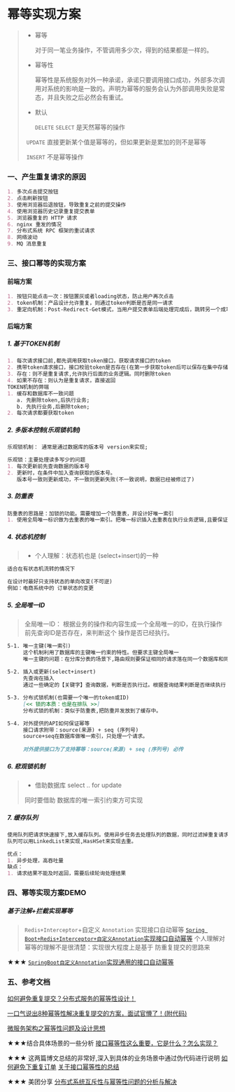 # 幂等实现方案
> - 幂等
>
>   对于同一笔业务操作，不管调用多少次，得到的结果都是一样的。
>
> - 幂等性
>
>   幂等性是系统服务对外一种承诺，承诺只要调用接口成功，外部多次调用对系统的影响是一致的。声明为幂等的服务会认为外部调用失败是常态，并且失败之后必然会有重试。
>
> - 默认
>
>    `DELETE`   `SELECT`  是天然幂等的操作
>
> ​	    `UPDATE` 直接更新某个值是幂等的，但如果更新是累加的则不是幂等
>
> ​	   `INSERT` 不是幂等操作



### 一、产生重复请求的原因

```markdown
1. 多次点击提交按钮
2. 点击刷新按钮
3. 使用浏览器后退按钮，导致重复之前的提交操作
4. 使用浏览器历史记录重复提交表单
5. 浏览器重复的 HTTP 请求
6. nginx 重发的情况
7. 分布式系统 RPC 框架的重试请求
8. 网络波动
9. MQ 消息重复
```





### 三、接口幂等的实现方案

#### 前端方案
```markdown
1. 按钮只能点击一次：按钮置灰或者loading状态，防止用户再次点击
2. token机制：产品设计允许重复，则通过token判断是否是同一请求
3. 重定向机制：Post-Redirect-Get模式，当用户提交表单后端处理完成后，跳转另一个成功或失败的页面。避免用    户F5刷新导致重复提交
```

#### 后端方案

##### 1. 基于TOKEN机制
```markdown
1. 每次请求接口前,都先调用获取token接口，获取请求接口的token
2. 携带token请求接口，接口校验token是否存在(在第一步获取token后可以保存在集中存储redis中,校验时从 	    redis取)
3. 存在：则不是重复请求,允许执行后面的业务逻辑。同时删除token
4. 如果不存在：则认为是重复请求，直接返回
TOKEN机制的弊端
1. 缓存和数据库不一致问题
   a. 先删除token,后执行业务; 
   b. 先执行业务,后删除token;
2. 每次请求都要获取token
```

##### 2. 多版本控制(乐观锁机制)

```markdown
乐观锁机制： 通常是通过数据库的版本号 version来实现; 

乐观锁：主要处理读多写少的问题
1. 每次更新前先查询数据的版本号
2. 更新时，在条件中加入查询获取的版本号。
   版本号一致则更新成功，不一致则更新失败(不一致说明，数据已经被修过了)
```

##### 3. 防重表

```markdown
防重表的思路是：加锁的功能。需要增加一个防重表，并设计好唯一索引
1. 使用全局唯一标识做为去重表的唯一索引。把唯一标识插入去重表在执行业务逻辑,且要保证他们在同一个事务中。
```

##### 4. 状态机控制

> - 个人理解：状态机也是 (select+insert)的一种

```markdown
适合在有状态机流转的情况下

在设计时最好只支持状态的单向改变(不可逆)
例如：电商系统中的 订单状态的变更
```

##### 5. 全局唯一ID

> 全局唯一ID： 根据业务的操作和内容生成一个全局唯一的ID，在执行操作前先查询ID是否存在，来判断这个      		 			   操作是否已经执行。

```markdown
5-1. 唯一主键(唯一索引)
     这个机制利用了数据库的主键唯一约束的特性。但要求主键全局唯一
     唯一主键的问题：在分库分表的场景下,路由规则要保证相同的请求落在同一个数据库和同一张表中。否则唯一主键				  约束就不起作用了
   
5-2. 插入或更新(select+insert)
     先查询在插入
     通过一些确定的【关键字】查询数据，判断是否执行过。根据查询结果判断是否继续执行

5-3. 分布式锁机制(也需要一个唯一的token或ID)
     [<< 锁的本质：也是在排队 >>]
     分布式锁的机制：类似于防重表,把防重并发放到了缓存中。

5-4. 对外提供的API如何保证幂等
     接口请求附带：source(来源) + seq (序列号)
     source+seq在数据库做唯一索引，只处理一个请求。
     
     对外提供接口为了支持幂等：source(来源) + seq (序列号) 必传
```

##### 6. 悲观锁机制

> - 借助数据库 select .. for update 
>
> 同时要借助 数据库的唯一索引约束方可实现

##### 7. 缓存队列

```markdown
使用队列把请求快速接下,放入缓存队列。使用异步任务去处理队列的数据，同时过滤掉重复请求。
队列可以用LinkedList来实现,HasHSet来实现去重。

优点：
1. 异步处理，高吞吐量
缺点：
1. 请求结果不能及时返回，需要后续轮询处理结果
```



### 四、幂等实现方案DEMO

##### 基于注解+拦截实现幂等

> `Redis+Interceptor`+自定义 `Annotation` 实现接口自动幂等
> [`Spring Boot+Redis+Interceptor+自定义Annotation`实现接口自动幂等](https://www.jianshu.com/p/c806003a8530)
> 个人理解对 幂等的理解不是很清楚：实现很大程度上是基于 防重复提交的思路来

★★★
[`SpringBoot自定义Annotation`实现通用的接口自动幂等](https://blog.csdn.net/weixin_38405253/article/details/105154104)



### 五、参考文档

[如何避免重复提交？分布式服务的幂等性设计！](https://mp.weixin.qq.com/s/K1PEjOonEZiS7PUGyjjObA)

[一口气说出8种幂等性解决重复提交的方案，面试官懵了！(附代码)](https://mp.weixin.qq.com/s/bo0CFj0FRT74qUXQEucOxQ)

[微服务架构之幂等性问题及设计思想](https://mp.weixin.qq.com/s/DXqT6aEgTbLjsthxtbg2sg)

★★★结合具体场景的一些分析
[接口幂等性这么重要，它是什么？怎么实现？](https://cloud.tencent.com/developer/article/1511743)

★★★ 这两篇博文总结的非常好,深入到具体的业务场景中通过伪代码进行说明
[如何避免下重复订单](https://www.jianshu.com/p/e618cc818432)
[关于接口幂等性的总结](https://www.jianshu.com/p/6eba27f8fb03)


★★★ 美团分享
[分布式系统互斥性与幂等性问题的分析与解决](https://tech.meituan.com/2016/09/29/distributed-system-mutually-exclusive-idempotence-cerberus-gtis.html)